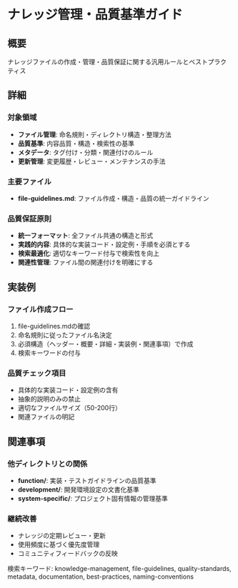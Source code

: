 # ナレッジ管理・品質基準ガイド

## 概要
ナレッジファイルの作成・管理・品質保証に関する汎用ルールとベストプラクティス

## 詳細
### 対象領域
- **ファイル管理**: 命名規則・ディレクトリ構造・整理方法
- **品質基準**: 内容品質・構造・検索性の基準  
- **メタデータ**: タグ付け・分類・関連付けのルール
- **更新管理**: 変更履歴・レビュー・メンテナンスの手法

### 主要ファイル
- **file-guidelines.md**: ファイル作成・構造・品質の統一ガイドライン

### 品質保証原則
- **統一フォーマット**: 全ファイル共通の構造と形式
- **実践的内容**: 具体的な実装コード・設定例・手順を必須とする
- **検索最適化**: 適切なキーワード付与で検索性を向上
- **関連性管理**: ファイル間の関連付けを明確にする

## 実装例
### ファイル作成フロー
1. file-guidelines.mdの確認
2. 命名規則に従ったファイル名決定
3. 必須構造（ヘッダー・概要・詳細・実装例・関連事項）で作成
4. 検索キーワードの付与

### 品質チェック項目
- 具体的な実装コード・設定例の含有
- 抽象的説明のみの禁止
- 適切なファイルサイズ（50-200行）
- 関連ファイルの明記

## 関連事項
### 他ディレクトリとの関係
- **function/**: 実装・テストガイドラインの品質基準
- **development/**: 開発環境設定の文書化基準
- **system-specific/**: プロジェクト固有情報の管理基準

### 継続改善
- ナレッジの定期レビュー・更新
- 使用頻度に基づく優先度管理
- コミュニティフィードバックの反映

検索キーワード: knowledge-management, file-guidelines, quality-standards, metadata, documentation, best-practices, naming-conventions